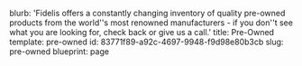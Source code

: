 blurb: 'Fidelis offers a constantly changing inventory of quality pre-owned products from the world''s most renowned manufacturers - if you don''t see what you are looking for, check back or give us a call.'
title: Pre-Owned
template: pre-owned
id: 83771f89-a92c-4697-9948-f9d98e80b3cb
slug: pre-owned
blueprint: page
